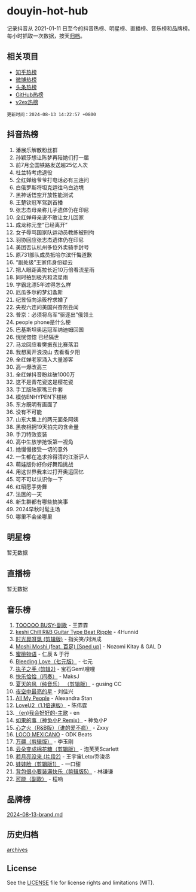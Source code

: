 # douyin-hot-hub

记录抖音从 2021-01-11 日至今的抖音热榜、明星榜、直播榜、音乐榜和品牌榜。每小时抓取一次数据，按天[归档](archives)。

## 相关项目

- [知乎热榜](https://github.com/lonnyzhang423/zhihu-hot-hub)
- [微博热榜](https://github.com/lonnyzhang423/weibo-hot-hub)
- [头条热榜](https://github.com/lonnyzhang423/toutiao-hot-hub)
- [GitHub热榜](https://github.com/lonnyzhang423/github-hot-hub)
- [v2ex热榜](https://github.com/lonnyzhang423/v2ex-hot-hub)


`更新时间：2024-08-13 14:22:57 +0800`

## 抖音热榜

1. 潘展乐解散粉丝群
1. 孙颖莎想让陈梦再陪她们打一届
1. 前7月全国铁路发送超25亿人次
1. 杜兰特考虑退役
1. 全红婵给爷爷打电话必有三连问
1. 白俄罗斯将坦克运往乌白边境
1. 黑神话悟空开放性能测试
1. 王楚钦冠军驾到首播
1. 张志杰母亲称儿子遗体仍在印尼
1. 全红婵母亲说不敢让女儿回家
1. 成龙称元奎“已经离开”
1. 女子辱骂国家队运动员教练被刑拘
1. 羽协回应张志杰遗体仍在印尼
1. 美团否认杭州多位外卖骑手封号
1. 原731部队成员抵哈尔滨忏悔道歉
1. “副处级”王家伟身份疑云
1. 把人眼距离拉长近10万倍看流星雨
1. 同时拍到极光和流星雨
1. 学霸北漂5年过得怎么样
1. 厄瓜多尔的梦幻螽斯
1. 纪昱恒向涂筱柠求婚了
1. 央视六连问美国兴奋剂丑闻
1. 普京：必须将乌军“驱逐出”俄领土
1. people phone是什么梗
1. 巴基斯坦奥运冠军纳迪姆回国
1. 恍恍惚惚 已经隔世
1. 马龙回应看樊振东比赛落泪
1. 我想离开浪浪山 去看看夕阳
1. 全红婵老家涌入大量游客
1. 高一爆改高三
1. 全红婵抖音粉丝破1000万
1. 这不是青花瓷这是樱花瓷
1. 手工版陆家嘴三件套
1. 模仿ENHYPEN下楼梯
1. 东方既明有画面了
1. 没有不可能
1. 山东大集上的两元面条阿姨
1. 黑夜相拥19天拍完的含金量
1. 手刀特效变装
1. 高中生放学抢饭第一视角
1. 她慢慢接受一切的意外
1. 一生都在追求拎得清的江浙沪人
1. 萌娃版你好你好舞蹈挑战
1. 用这世界我来过打开奥运回忆
1. 可不可以认识你一下
1. 红昭愿手势舞
1. 法医的一天
1. 新生群都有哪些搞笑事
1. 2024早秋时髦主场
1. 哪里不会坐哪里

## 明星榜

暂无数据

## 直播榜

暂无数据

## 音乐榜

1. [TOOOOO BUSY-副歌](https://sf3-cdn-tos.douyinstatic.com/obj/tos-cn-ve-2774/o0fmjGZetNDjSM5EimFs2QlzBg30YgByJMRQrC) - 王霏霏
1. [keshi Chill R&B Guitar Type Beat Ripple](https://sf3-cdn-tos.douyinstatic.com/obj/tos-cn-ve-2774/okQIfmitAB3HpgZQo0YCEFEACcDhQngn0fkFIC) - 4Hunnid
1. [时光晃呀晃 (剪辑版)](https://sf5-hl-cdn-tos.douyinstatic.com/obj/tos-cn-ve-2774/o8ACeQem3gwI1x3GIYGAfKG0LJebKFRJDwRwyW) - 指尖笑/刘洲成
1. [Moshi Moshi (feat. 百足) [Sped up]](https://sf5-hl-cdn-tos.douyinstatic.com/obj/tos-cn-ve-2774/ocCPFQcXJLeroaIdQLIGAoeeYM3OAUYGDguHXz) - Nozomi Kitay & GAL D
1. [蜜桃物语](https://sf5-hl-cdn-tos.douyinstatic.com/obj/tos-cn-ve-2774/oIhOSCZtIACtYU4XQkngiW9kCBfVD1Fz9IYeqL) - 仁辰 & 于行
1. [Bleeding Love（七元版）](https://sf5-hl-cdn-tos.douyinstatic.com/obj/tos-cn-ve-2774/oEgC9eZFHQ1MfSRnrfkzFp8AayDWqAQMABBgUs) - 七元
1. [执子之手 (剪辑2)](https://sf5-hl-cdn-tos.douyinstatic.com/obj/tos-cn-ve-2774/oUoZLQjCc31XzqsBnBQUNgeKtYPBcgbFDwtfcu) - 宝石Gem\哩哩
1. [快乐恰恰（间奏）](https://sf6-cdn-tos.douyinstatic.com/obj/tos-cn-ve-2774/oMesum3HvWQXJxuMFeVYzf54o2QzH5aEBPOCAn) - MaksJ
1. [夏天的风（纯音乐） （剪辑版）](https://sf5-hl-cdn-tos.douyinstatic.com/obj/tos-cn-ve-2774/oUzLjBZZFQAoNRmGokEeD5zfQCObp6UeFAnTa6) - gusing CC
1. [夜空中最亮的星](https://sf3-cdn-tos.douyinstatic.com/obj/tos-cn-ve-2774/o4IfgGwqqnFeXEMGaS8JBzJAdayAaCeoxqbjCD) - 刘佳兴
1. [All My People](https://sf5-hl-cdn-tos.douyinstatic.com/obj/tos-cn-ve-2774/c7773e6b7c3f4bd9b26cd85b0cfa4eff) - Alexandra Stan
1. [LoveU2（1.1倍速版）](https://sf5-hl-cdn-tos.douyinstatic.com/obj/tos-cn-ve-2774/oQMeDffLaEmgMwgCOEMAFCI6INzoFPgWdD0rsa) - 陈伟霆
1. [（en)我会好好的-主歌](https://sf3-cdn-tos.douyinstatic.com/obj/tos-cn-ve-2774/oUrYpIdrvCbA8m8yAZjbMWjUkL6tiinWMkBTs) - en
1. [如果的事（神兔小P Remix）](https://sf5-hl-cdn-tos.douyinstatic.com/obj/tos-cn-ve-2774/okHtAffz3g4ZB0BMQn9iC9BC6AciI3xCmgQTqt) - 神兔小P
1. [心之火（R&B版）（谁的爱不疯）](https://sf5-hl-cdn-tos.douyinstatic.com/obj/tos-cn-ve-2774/okemkEDaIBBE3OosftCgMxlFkLQZRw37t36ZQv) - Zxxy
1. [LOCO MEXICANO](https://sf5-hl-cdn-tos.douyinstatic.com/obj/tos-cn-ve-2774/owxVoxJorA4ILBfsMAjU6t7O1xW9w0tS7EYzh6) - ODK Beats
1. [万疆（剪辑版）](https://sf5-hl-cdn-tos.douyinstatic.com/obj/tos-cn-ve-2774/ooG7oVgFlDTelKCjCsTTobQvbdtj1BBQXnfZd8) - 李玉刚
1. [云朵变成棉花糖（剪辑版）](https://sf5-hl-cdn-tos.douyinstatic.com/obj/tos-cn-ve-2774/o8LC84GQLALFfXeyJmh8KE61byVQYMMeAZLfEI) - 泡芙芙Scarlett
1. [若月亮没来 (片段2)](https://sf5-hl-cdn-tos.douyinstatic.com/obj/tos-cn-ve-2774/ocQavLLjkCOeDxGyYeIMGgNAIwJ0QXE1Ve3Fzv) - 王宇宙Leto/乔浚丞
1. [娃娃脸（剪辑版1）](https://sf5-hl-cdn-tos.douyinstatic.com/obj/tos-cn-ve-2774/oIimSCgQoNUePTAZ1Ba7TeADY4KetGYsVFeaaB) - 一口甜
1. [背包很小要装满快乐（剪辑版5）](https://sf5-hl-cdn-tos.douyinstatic.com/obj/tos-cn-ve-2774/oUqSJIiBjw2pxsBAiQRmkbZGJrlGCMBPpIW90) - 林谦谦
1. [可能（副歌）](https://sf5-hl-cdn-tos.douyinstatic.com/obj/tos-cn-ve-2774/cde1731888894259b333569393c2fb51) - 程响

## 品牌榜

[2024-08-13-brand.md](archives/2024-08-13-brand.md)

## 历史归档

[archives](archives)

## License

See the [LICENSE](LICENSE) file for license rights and limitations (MIT).
